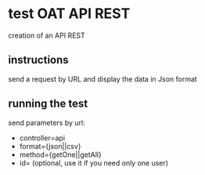 # test OAT API REST

creation of an API REST 

## instructions

send a request by URL and display the data in Json format

## running the test

send parameters by url:
  - controller=api
  - format={json||csv}
  - method={getOne||getAll}
  - id=<integer> (optional, use it if you need only one user)
